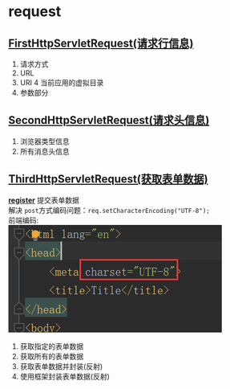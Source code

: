 # request
## [FirstHttpServletRequest(请求行信息)](request-response/request/src/main/java/org/lzn/FirstHttpServletRequest.java)
1. 请求方式
2. URL
3. URI
4 当前应用的虚拟目录
5. 参数部分
## [SecondHttpServletRequest(请求头信息)](request-response/request/src/main/java/org/lzn/SecondHttpServletRequest.java)
1. 浏览器类型信息
2. 所有消息头信息
## [ThirdHttpServletRequest(获取表单数据)](request-response/request/src/main/java/org/lzn/ThirdHttpServletRequest.java)
**[register](request-response/request/webapp/register.html)** 提交表单数据<br/>
解决 `post`方式编码问题：`req.setCharacterEncoding("UTF-8");`<br/>
前端编码:<br/>
![charset](../images/request/frontCharset.png)
1. 获取指定的表单数据
2. 获取所有的表单数据
3. 获取表单数据并封装(反射)
4. 使用框架封装表单数据(反射)